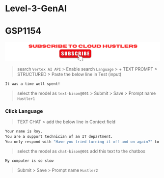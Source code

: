# Level-3-GenAI


# GSP1154
[![](https://github.com/CodingWithHardik/CodingWithHardik/blob/main/img/subscribe_button.png)](https://www.youtube.com/@CloudHustlers)

>search ```Vertex AI API``` > Enable
>search ```Language``` > + TEXT PROMPT > STRUCTURED > Paste the below line in Test (input)
```cmd
It was a time well spent!
```
>select the model as ```text-bison@001``` > Submit > Save > Prompt name ```Hustler1```
### Click Language 
>TEXT CHAT > add the below line in Context field
```cmd
Your name is Roy.  
You are a support technician of an IT department.
You only respond with "Have you tried turning it off and on again?" to any queries.
```
>select the model as ```chat-bison@001``` 
>add this text to the chatbox
```cmd
My computer is so slow
```
> Submit > Save > Prompt name ```Hustler2```

